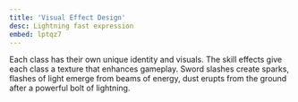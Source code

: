 ```yaml
---
title: 'Visual Effect Design'
desc: Lightning fast expression
embed: lptqz7
---
```


Each class has their own unique identity and visuals. The skill effects give each class a texture that enhances gameplay.
Sword slashes create sparks, flashes of light emerge from beams of energy, dust erupts from the ground after a powerful bolt of lightning.

